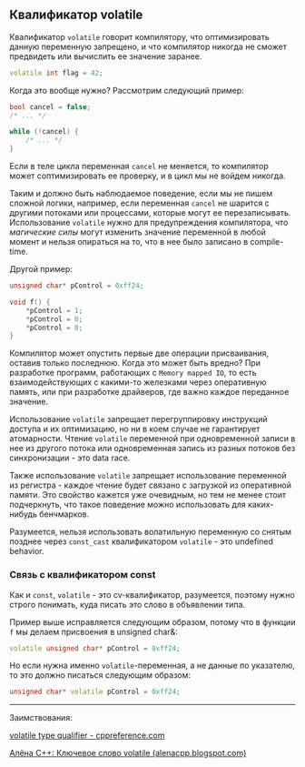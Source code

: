 ## Квалификатор volatile

Квалификатор `volatile` говорит компилятору, что оптимизировать данную переменную запрещено, и что компилятор никогда не сможет предвидеть или вычислить ее значение заранее.

```cpp
volatile int flag = 42;
```

Когда это вообще нужно? Рассмотрим следующий пример:

```cpp
bool cancel = false;
/* ... */

while (!cancel) {
    /* ... */
}
```

Если в теле цикла переменная `cancel` не меняется, то компилятор может соптимизировать ее проверку, и в цикл мы не войдем никогда.

Таким и должно быть наблюдаемое поведение, если мы не пишем сложной логики, например, если переменная `cancel` не шарится с другими потоками или процессами, которые могут ее перезаписывать. Использование `volatile` нужно для предупреждения компилятора, что _магические силы_ могут изменить значение переменной в любой момент и нельзя опираться на то, что в нее было записано в compile-time.

Другой пример:

```cpp
unsigned char* pControl = 0xff24;

void f() {
    *pControl = 1;
    *pControl = 0;
    *pControl = 0;
}
```

Компилятор может опустить первые две операции присваивания, оставив только последнюю. Когда это может быть вредно? При разработке программ, работающих с `Memory mapped IO`, то есть взаимодействующих с какими-то железками через оперативную память, или при разработке драйверов, где важно каждое переданное значение.

Использование `volatile` запрещает перегруппировку инструкций доступа и их оптимизацию, но ни в коем случае не гарантирует атомарности. Чтение `volatile` переменной при одновременной записи в нее из другого потока или одновременная запись из разных потоков без синхронизации - это data race.

Также использование `volatile` запрещает использование переменной из регистра - каждое чтение будет связано с загрузкой из оперативной памяти. Это свойство кажется уже очевидным, но тем не менее стоит подчеркнуть, что такое поведение можно использовать для каких-нибудь бенчмарков.

Разумеется, нельзя использовать волатильную переменную со снятым позднее через `const_cast` квалификатором `volatile` - это undefined behavior.

### Связь с квалификатором const

Как и `const`, `volatile` - это cv-квалификатор, разумеется, поэтому нужно строго понимать, куда писать это слово в объявлении типа.

Пример выше исправляется следующим образом, потому что в функции `f` мы делаем присвоения в unsigned char&:

```cpp
volatile unsigned char* pControl = 0xff24;
```

Но если нужна именно `volatile`-переменная, а не данные по указателю, то это должно писаться следующим образом:

```cpp
unsigned char* volatile pControl = 0xff24;
```

---

Заимствования:

[volatile type qualifier - cppreference.com](https://en.cppreference.com/w/c/language/volatile)

[Алёна C++: Ключевое слово volatile (alenacpp.blogspot.com)](http://alenacpp.blogspot.com/2006/04/volatile.html)
